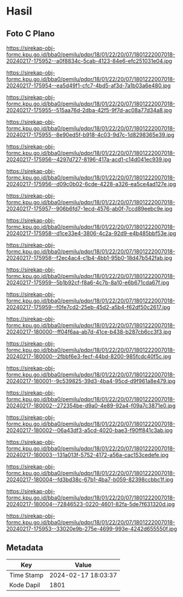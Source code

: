 # Hasil

## Foto C Plano

https://sirekap-obj-formc.kpu.go.id/bba0/pemilu/pdpr/18/01/22/20/07/1801222007018-20240217-175952--a0f8834c-5cab-4123-84e6-efc251031e04.jpg

https://sirekap-obj-formc.kpu.go.id/bba0/pemilu/pdpr/18/01/22/20/07/1801222007018-20240217-175954--ea5d49f1-cfc7-4bd5-af3d-7a1b03a6e480.jpg

https://sirekap-obj-formc.kpu.go.id/bba0/pemilu/pdpr/18/01/22/20/07/1801222007018-20240217-175955--515aa76d-2dba-42f5-9f7d-ac08a77d34a8.jpg

https://sirekap-obj-formc.kpu.go.id/bba0/pemilu/pdpr/18/01/22/20/07/1801222007018-20240217-175955--8e90ed5f-b918-4c03-9d7c-1d8298365e39.jpg

https://sirekap-obj-formc.kpu.go.id/bba0/pemilu/pdpr/18/01/22/20/07/1801222007018-20240217-175956--4297d727-8196-417a-acd1-c14d041ec939.jpg

https://sirekap-obj-formc.kpu.go.id/bba0/pemilu/pdpr/18/01/22/20/07/1801222007018-20240217-175956--d09c0b02-6cde-4228-a326-ea5ce4ad127e.jpg

https://sirekap-obj-formc.kpu.go.id/bba0/pemilu/pdpr/18/01/22/20/07/1801222007018-20240217-175957--906b6fd7-1ecd-4576-ab0f-7ccd89eebc9e.jpg

https://sirekap-obj-formc.kpu.go.id/bba0/pemilu/pdpr/18/01/22/20/07/1801222007018-20240217-175958--d1ce33e4-3806-4c2a-92d9-e4b485bbf53e.jpg

https://sirekap-obj-formc.kpu.go.id/bba0/pemilu/pdpr/18/01/22/20/07/1801222007018-20240217-175958--f2ec4ac4-c1b4-4bb1-95b0-18d47b542fab.jpg

https://sirekap-obj-formc.kpu.go.id/bba0/pemilu/pdpr/18/01/22/20/07/1801222007018-20240217-175959--5b1b92cf-f8a6-4c7b-8a10-e6b671cda67f.jpg

https://sirekap-obj-formc.kpu.go.id/bba0/pemilu/pdpr/18/01/22/20/07/1801222007018-20240217-175959--f0fe7cd2-25eb-45d2-a5b4-f62df50c2617.jpg

https://sirekap-obj-formc.kpu.go.id/bba0/pemilu/pdpr/18/01/22/20/07/1801222007018-20240217-180000--ff04f6aa-ab7d-41ce-b438-b287cb6cc3f3.jpg

https://sirekap-obj-formc.kpu.go.id/bba0/pemilu/pdpr/18/01/22/20/07/1801222007018-20240217-180000--2fbbf6e3-fecf-44bd-8200-985fcdc40f5c.jpg

https://sirekap-obj-formc.kpu.go.id/bba0/pemilu/pdpr/18/01/22/20/07/1801222007018-20240217-180001--9c539825-39d3-4ba4-95cd-d9f961a8e479.jpg

https://sirekap-obj-formc.kpu.go.id/bba0/pemilu/pdpr/18/01/22/20/07/1801222007018-20240217-180002--272354be-d9a0-4e89-92a4-f09a7c3871e0.jpg

https://sirekap-obj-formc.kpu.go.id/bba0/pemilu/pdpr/18/01/22/20/07/1801222007018-20240217-180002--06a43df3-a5cd-4020-bae3-f90ff841c3ab.jpg

https://sirekap-obj-formc.kpu.go.id/bba0/pemilu/pdpr/18/01/22/20/07/1801222007018-20240217-180003--131a013f-5752-4172-a56a-cac153cedefe.jpg

https://sirekap-obj-formc.kpu.go.id/bba0/pemilu/pdpr/18/01/22/20/07/1801222007018-20240217-180004--fd3bd38c-67b1-4ba7-b059-82398ccbbc1f.jpg

https://sirekap-obj-formc.kpu.go.id/bba0/pemilu/pdpr/18/01/22/20/07/1801222007018-20240217-180004--72846523-0220-4601-82fa-5de7f631320d.jpg

https://sirekap-obj-formc.kpu.go.id/bba0/pemilu/pdpr/18/01/22/20/07/1801222007018-20240217-175953--33020e9b-275e-4699-993e-4242d655550f.jpg


## Metadata

| Key        | Value               |
| ---------- | ------------------- |
| Time Stamp | 2024-02-17 18:03:37 |
| Kode Dapil | 1801                |



